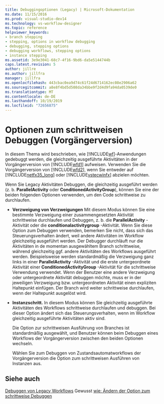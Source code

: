```yaml
---
title: Debuggingoptionen (Legacy) | Microsoft-Dokumentation
ms.date: 11/15/2016
ms.prod: visual-studio-dev14
ms.technology: vs-workflow-designer
ms.topic: reference
helpviewer_keywords:
- branch stepping
- stepping, options in workflow debugging
- debugging, stepping options
- debugging workflows, stepping options
- instance stepping
ms.assetid: 3e9e3041-68c7-4f16-9bd6-da5e5144744b
caps.latest.revision: 5
author: jillre
ms.author: jillfra
manager: jillfra
ms.openlocfilehash: 443cbac0ea9d74c61f24d6714162ec08e2906a62
ms.sourcegitcommit: a8e8f4bd5d508da34bbe9f2d4d9fa94da0539de0
ms.translationtype: MT
ms.contentlocale: de-DE
ms.lasthandoff: 10/19/2019
ms.locfileid: "72656875"
---
```

# <a name="debug-stepping-options-legacy"></a>Optionen zum schrittweisen Debuggen (Vorgängerversion)
In diesem Thema wird beschrieben, wie [!INCLUDE[wf](../includes/wf-md.md)]-Anwendungen gedebuggt werden, die gleichzeitig ausgeführte Aktivitäten in der Vorgängerversion von [!INCLUDE[wfd1](../includes/wfd1-md.md)] aufweisen. Verwenden Sie die Vorgängerversion von [!INCLUDE[wfd2](../includes/wfd2-md.md)], wenn Sie entweder auf [!INCLUDE[netfx35_long](../includes/netfx35-long-md.md)] oder [!INCLUDE[vstecwinfx](../includes/vstecwinfx-md.md)] abzielen möchten.

 Wenn Sie Legacy Aktivitäten Debuggen, die gleichzeitig ausgeführt werden (z. b. **ParallelActivity** oder **ConditionedActivityGroup**), können Sie eine der beiden folgenden Optionen verwenden, um den Code schrittweise zu durchlaufen.

- **Verzweigung von Verzweigungen** Mit diesem Modus können Sie eine bestimmte Verzweigung einer zusammengesetzten Aktivität schrittweise durchlaufen und Debuggen, z. b. die **ParallelActivity** -Aktivität oder die **conditionalactivitygroup** -Aktivität. Wenn Sie diese Option zum Debuggen verwenden, bemerken Sie nicht, dass sich das Steuerungsverhalten ändert, weil andere Aktivitäten im Workflow gleichzeitig ausgeführt werden. Der Debugger durchläuft nur die Aktivitäten in de momentan ausgewähltem Branch schrittweise, während gleichzeitig ggf. andere Aktivitäten des Workflows ausgeführt werden. Beispielsweise werden standardmäßig die Verzweigung ganz links in einer **ParallelActivity** -Aktivität und die erste untergeordnete Aktivität einer **ConditionedActivityGroup** -Aktivität für die schrittweise Verwendung verwendet. Wenn der Benutzer eine andere Verzweigung oder untergeordnete Aktivität debuggen möchte, muss er in der jeweiligen Verzweigung bzw. untergeordneten Aktivität einen expliziten Haltepunkt einfügen. Der Branch wird weiter schrittweise durchlaufen, wenn der Haltepunkt ausgelöst wird.

- **Instanzschritt.** In diesem Modus können Sie gleichzeitig ausgeführte Aktivitäten des Workflows schrittweise durchlaufen und debuggen. Bei dieser Option ändert sich das Steuerungsverhalten, wenn im Workflow gleichzeitig ausgeführte Aktivitäten aktiv sind.

  Die Option zur schrittweisen Ausführung von Branches ist standardmäßig ausgewählt, und Benutzer können beim Debuggen eines Workflows der Vorgängerversion zwischen den beiden Optionen wechseln.

  Wählen Sie zum Debuggen von Zustandsautomatworkflows der Vorgängerversion die Option zum schrittweisen Ausführen von Instanzen aus.

## <a name="see-also"></a>Siehe auch
 [Debuggen von Legacy Workflows](../workflow-designer/debugging-legacy-workflows.md) Gewusst [wie: Ändern der Option zum schrittweise Debuggen](../workflow-designer/how-to-change-the-debug-stepping-option-legacy.md)